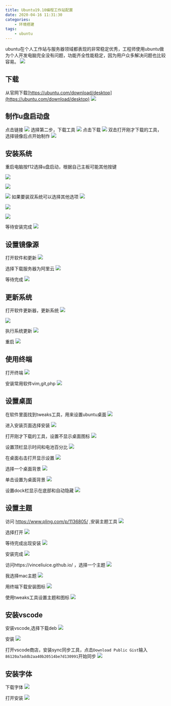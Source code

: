 ```yaml
---
title: Ubuntu19.10编程工作站配置
date: 2020-04-16 11:31:30
categories: 
    - 环境搭建
tags: 
	- ubuntu
---
```

ubuntu在个人工作站与服务器领域都表现的非常稳定优秀，工程师使用ubuntu做为个人开发电脑完全没有问题，功能齐全性能稳定，因为用户众多解决问题也比较容易。
![](https://res.cloudinary.com/canonical/image/fetch/f_auto,q_auto,fl_sanitize,w_250,h_250/https://assets.ubuntu.com/v1/28e0ebb7-Focal-Fossa-gradient-outline.svg)

<!-- more -->
## 下载
从官网下载[https://ubuntu.com/download/desktop](https://ubuntu.com/download/desktop)
![](Ubuntu19-10编程工作站配置/Snipaste_2020-04-16_15-02-34.png)

## 制作u盘启动盘
点击链接
![](Ubuntu19-10编程工作站配置/Snipaste_2020-04-16_18-23-24.png)
选择第二步，下载工具
![](Ubuntu19-10编程工作站配置/Snipaste_2020-04-16_18-18-57.png)
点击下载
![](Ubuntu19-10编程工作站配置/Snipaste_2020-04-16_18-26-33.png)
双击打开刚才下载的工具，选择镜像后点开始制作
![](Ubuntu19-10编程工作站配置/Snipaste_2020-04-16_18-28-51.png)

## 安装系统
重启电脑按f12选择u盘启动，根据自己主板可能其他按键

![](Ubuntu19-10编程工作站配置/Snipaste_2020-04-16_18-40-58.png)

![](Ubuntu19-10编程工作站配置/Snipaste_2020-04-16_19-03-29.png)

![](Ubuntu19-10编程工作站配置/Snipaste_2020-04-16_19-04-53.png)
如果要装双系统可以选择其他选项
![](Ubuntu19-10编程工作站配置/Snipaste_2020-04-16_19-44-55.png)

![](Ubuntu19-10编程工作站配置/Snipaste_2020-04-16_20-22-18.png)

![](Ubuntu19-10编程工作站配置/Snipaste_2020-04-16_20-24-03.png)

等待安装完成
![](Ubuntu19-10编程工作站配置/Snipaste_2020-04-16_20-25-02.png)

## 设置镜像源
打开软件和更新
![](Ubuntu19-10编程工作站配置/SDFSILU.png)

选择下载服务器为阿里云
![](Ubuntu19-10编程工作站配置/1H0H2JYE.jpg)

等待完成
![](Ubuntu19-10编程工作站配置/CPZIQ42Z.jpg)

## 更新系统
打开软件更新器，更新系统
![](Ubuntu19-10编程工作站配置/JNRY.png)

![](Ubuntu19-10编程工作站配置/V1VX.jpg)

执行系统更新
![](Ubuntu19-10编程工作站配置/5Z6GB07.jpg)

重启
![](Ubuntu19-10编程工作站配置/WIXTV.png)

## 使用终端
打开终端
![](Ubuntu19-10编程工作站配置/CYLAFKLZN.png)

安装常用软件vim,git,php
![](Ubuntu19-10编程工作站配置/7BW3.jpg)

## 设置桌面
在软件里面找到tweaks工具，用来设置ubuntu桌面
![](Ubuntu19-10编程工作站配置/6FSHYRTH.png)

进入安装页面选择安装
![](Ubuntu19-10编程工作站配置/4MA62D3.png)

打开刚才下载的工具，设置不显示桌面图标
![](Ubuntu19-10编程工作站配置/XIYPY.jpg)

设置顶栏显示时间和电池百分比
![](Ubuntu19-10编程工作站配置/TM6EUL.jpg)

在桌面右击打开显示设置
![](Ubuntu19-10编程工作站配置/YQRSDWXP.png)

选择一个桌面背景
![](Ubuntu19-10编程工作站配置/NHRN.jpg)

单击设置为桌面背景
![](Ubuntu19-10编程工作站配置/HGVT8I6.jpg)

设置dock栏显示在底部和自动隐藏
![](Ubuntu19-10编程工作站配置/81QJFRT.jpg)

## 设置主题
访问 https://www.pling.com/p/1136805/ ,安装主题工具
![](Ubuntu19-10编程工作站配置/LQM8NHXT.jpg)

选择打开
![](Ubuntu19-10编程工作站配置/2AF998.png)

等待完成出现安装
![](Ubuntu19-10编程工作站配置/2SSSR.png)

安装完成
![](Ubuntu19-10编程工作站配置/JF0DWRD.png)

访问https://vinceliuice.github.io/ ，选择一个主题
![](Ubuntu19-10编程工作站配置/CFN85F.jpg)

我选择mac主题
![](Ubuntu19-10编程工作站配置/2RVBQ.png)

用终端下载安装图标
![](Ubuntu19-10编程工作站配置/KNBVFR.jpg)

使用tweaks工具设置主题和图标
![](Ubuntu19-10编程工作站配置/MDPR3K8.jpg)

## 安装vscode
安装vscode,选择下载deb
![](Ubuntu19-10编程工作站配置/HPNQU.png)

安装
![](Ubuntu19-10编程工作站配置/3BBUC.png)

打开vscode商店，安装sync同步工具，点击`Download Public Gist`输入`86120a7addb2aa40b20514be7d130991`开始同步
![](Ubuntu19-10编程工作站配置/RVWBLY.png)

## 安装字体
下载字体
![](Ubuntu19-10编程工作站配置/W1JWH.png)

打开安装
![](Ubuntu19-10编程工作站配置/HZPBUX.png)